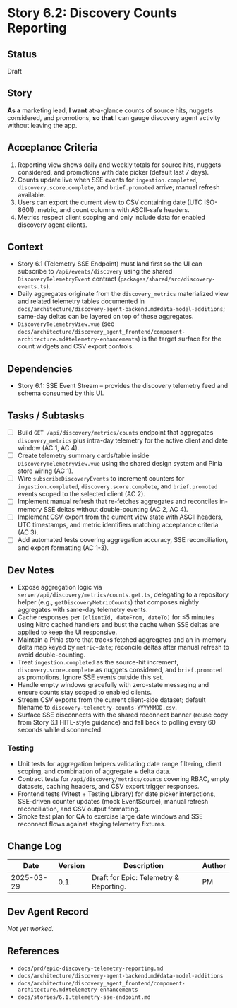 # Story 6.2: Discovery Counts Reporting

## Status
Draft

## Story
**As a** marketing lead,
**I want** at-a-glance counts of source hits, nuggets considered, and promotions,
**so that** I can gauge discovery agent activity without leaving the app.

## Acceptance Criteria
1. Reporting view shows daily and weekly totals for source hits, nuggets considered, and promotions with date picker (default last 7 days).
2. Counts update live when SSE events for `ingestion.completed`, `discovery.score.complete`, and `brief.promoted` arrive; manual refresh available.
3. Users can export the current view to CSV containing date (UTC ISO-8601), metric, and count columns with ASCII-safe headers.
4. Metrics respect client scoping and only include data for enabled discovery agent clients.

## Context
- Story 6.1 (Telemetry SSE Endpoint) must land first so the UI can subscribe to `/api/events/discovery` using the shared `DiscoveryTelemetryEvent` contract (`packages/shared/src/discovery-events.ts`).
- Daily aggregates originate from the `discovery_metrics` materialized view and related telemetry tables documented in `docs/architecture/discovery-agent-backend.md#data-model-additions`; same-day deltas can be layered on top of these aggregates.
- `DiscoveryTelemetryView.vue` (see `docs/architecture/discovery_agent_frontend/component-architecture.md#telemetry-enhancements`) is the target surface for the count widgets and CSV export controls.

## Dependencies
- Story 6.1: SSE Event Stream – provides the discovery telemetry feed and schema consumed by this UI.

## Tasks / Subtasks
- [ ] Build `GET /api/discovery/metrics/counts` endpoint that aggregates `discovery_metrics` plus intra-day telemetry for the active client and date window (AC 1, AC 4).
- [ ] Create telemetry summary cards/table inside `DiscoveryTelemetryView.vue` using the shared design system and Pinia store wiring (AC 1).
- [ ] Wire `subscribeDiscoveryEvents` to increment counters for `ingestion.completed`, `discovery.score.complete`, and `brief.promoted` events scoped to the selected client (AC 2).
- [ ] Implement manual refresh that re-fetches aggregates and reconciles in-memory SSE deltas without double-counting (AC 2, AC 4).
- [ ] Implement CSV export from the current view state with ASCII headers, UTC timestamps, and metric identifiers matching acceptance criteria (AC 3).
- [ ] Add automated tests covering aggregation accuracy, SSE reconciliation, and export formatting (AC 1-3).

## Dev Notes
- Expose aggregation logic via `server/api/discovery/metrics/counts.get.ts`, delegating to a repository helper (e.g., `getDiscoveryMetricCounts`) that composes nightly aggregates with same-day telemetry events.
- Cache responses per `(clientId, dateFrom, dateTo)` for ≤5 minutes using Nitro cached handlers and bust the cache when SSE deltas are applied to keep the UI responsive.
- Maintain a Pinia store that tracks fetched aggregates and an in-memory delta map keyed by `metric+date`; reconcile deltas after manual refresh to avoid double-counting.
- Treat `ingestion.completed` as the source-hit increment, `discovery.score.complete` as nuggets considered, and `brief.promoted` as promotions. Ignore SSE events outside this set.
- Handle empty windows gracefully with zero-state messaging and ensure counts stay scoped to enabled clients.
- Stream CSV exports from the current client-side dataset; default filename to `discovery-telemetry-counts-YYYYMMDD.csv`.
- Surface SSE disconnects with the shared reconnect banner (reuse copy from Story 6.1 HITL-style guidance) and fall back to polling every 60 seconds while disconnected.

### Testing
- Unit tests for aggregation helpers validating date range filtering, client scoping, and combination of aggregate + delta data.
- Contract tests for `/api/discovery/metrics/counts` covering RBAC, empty datasets, caching headers, and CSV export trigger responses.
- Frontend tests (Vitest + Testing Library) for date picker interactions, SSE-driven counter updates (mock EventSource), manual refresh reconciliation, and CSV output formatting.
- Smoke test plan for QA to exercise large date windows and SSE reconnect flows against staging telemetry fixtures.

## Change Log
| Date | Version | Description | Author |
|------|---------|-------------|--------|
| 2025-03-29 | 0.1 | Draft for Epic: Telemetry & Reporting. | PM |

## Dev Agent Record
_Not yet worked._

## References
- `docs/prd/epic-discovery-telemetry-reporting.md`
- `docs/architecture/discovery-agent-backend.md#data-model-additions`
- `docs/architecture/discovery_agent_frontend/component-architecture.md#telemetry-enhancements`
- `docs/stories/6.1.telemetry-sse-endpoint.md`
